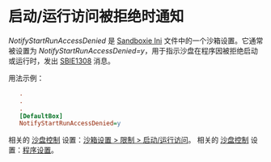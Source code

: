# 启动/运行访问被拒绝时通知

_NotifyStartRunAccessDenied_ 是 [Sandboxie Ini](SandboxieIni.md) 文件中的一个沙箱设置。它通常被设置为 _NotifyStartRunAccessDenied=y_，用于指示沙盘在程序因被拒绝启动或运行时，发出 [SBIE1308](SBIE1308.md) 消息。

用法示例：
```ini
   .
   .
   .
   [DefaultBox]
   NotifyStartRunAccessDenied=y
```

相关的 [沙盘控制](SandboxieControl.md) 设置：[沙箱设置 > 限制 > 启动/运行访问](RestrictionsSettings.md#startrun-access)。
相关的 [沙盘控制](SandboxieControl.md) 设置：[程序设置](ProgramSettings.md#page-2)。